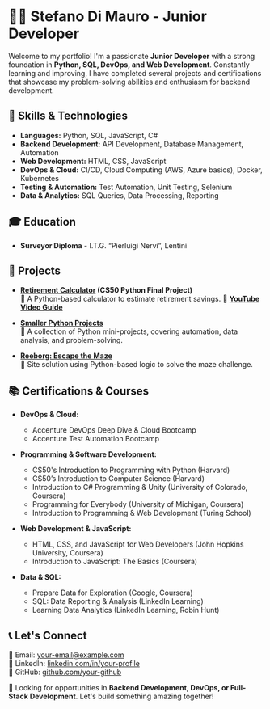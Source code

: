 # 👨‍💻 Stefano Di Mauro - Junior Developer

Welcome to my portfolio! I'm a passionate **Junior Developer** with a strong foundation in **Python, SQL, DevOps, and Web Development**. Constantly learning and improving, I have completed several projects and certifications that showcase my problem-solving abilities and enthusiasm for backend development.

## 🚀 Skills & Technologies
- **Languages:** Python, SQL, JavaScript, C#
- **Backend Development:** API Development, Database Management, Automation
- **Web Development:** HTML, CSS, JavaScript
- **DevOps & Cloud:** CI/CD, Cloud Computing (AWS, Azure basics), Docker, Kubernetes
- **Testing & Automation:** Test Automation, Unit Testing, Selenium
- **Data & Analytics:** SQL Queries, Data Processing, Reporting

## 🎓 Education
- **Surveyor Diploma** - I.T.G. “Pierluigi Nervi”, Lentini

## 📌 Projects
- **[Retirement Calculator](https://github.com/your-github/retirement-calculator) (CS50 Python Final Project)**  
  🔹 A Python-based calculator to estimate retirement savings. 
  🔹 **[YouTube Video Guide](https://youtu.be/your-video-link)**

- **[Smaller Python Projects](https://github.com/your-github/smaller-python-projects)**  
  🔹 A collection of Python mini-projects, covering automation, data analysis, and problem-solving.

- **[Reeborg: Escape the Maze](https://reeborg.ca)**  
  🔹 Site solution using Python-based logic to solve the maze challenge.

## 📚 Certifications & Courses
- **DevOps & Cloud:**
  - Accenture DevOps Deep Dive & Cloud Bootcamp
  - Accenture Test Automation Bootcamp

- **Programming & Software Development:**
  - CS50's Introduction to Programming with Python (Harvard)
  - CS50’s Introduction to Computer Science (Harvard)
  - Introduction to C# Programming & Unity (University of Colorado, Coursera)
  - Programming for Everybody (University of Michigan, Coursera)
  - Introduction to Programming & Web Development (Turing School)

- **Web Development & JavaScript:**
  - HTML, CSS, and JavaScript for Web Developers (John Hopkins University, Coursera)
  - Introduction to JavaScript: The Basics (Coursera)

- **Data & SQL:**
  - Prepare Data for Exploration (Google, Coursera)
  - SQL: Data Reporting & Analysis (LinkedIn Learning)
  - Learning Data Analytics (LinkedIn Learning, Robin Hunt)

## 📞 Let's Connect
📧 Email: [your-email@example.com](mailto:your-email@example.com)  
💼 LinkedIn: [linkedin.com/in/your-profile](https://linkedin.com/in/your-profile)  
📂 GitHub: [github.com/your-github](https://github.com/your-github)  

🚀 Looking for opportunities in **Backend Development, DevOps, or Full-Stack Development**. Let's build something amazing together!

